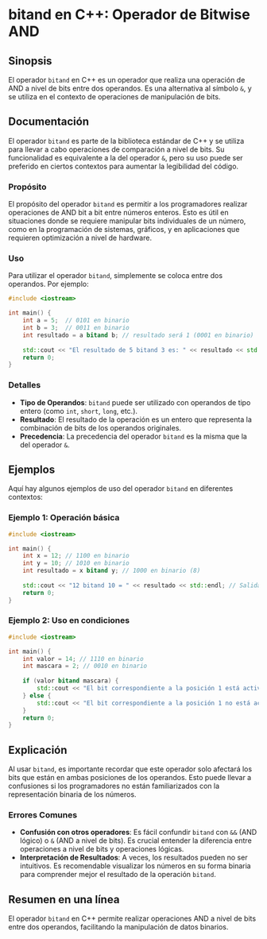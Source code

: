 <!--
Meta Description: # bitand en C++: Operador de Bitwise AND ## Sinopsis El operador `bitand` en C++ es un operador que realiza una operación de AND a nivel de bits entre...
Meta Keywords: bitand, operador, int, bits, resultado
-->

# bitand en C++: Operador de Bitwise AND

## Sinopsis
El operador `bitand` en C++ es un operador que realiza una operación de AND a nivel de bits entre dos operandos. Es una alternativa al símbolo `&`, y se utiliza en el contexto de operaciones de manipulación de bits.

## Documentación
El operador `bitand` es parte de la biblioteca estándar de C++ y se utiliza para llevar a cabo operaciones de comparación a nivel de bits. Su funcionalidad es equivalente a la del operador `&`, pero su uso puede ser preferido en ciertos contextos para aumentar la legibilidad del código.

### Propósito
El propósito del operador `bitand` es permitir a los programadores realizar operaciones de AND bit a bit entre números enteros. Esto es útil en situaciones donde se requiere manipular bits individuales de un número, como en la programación de sistemas, gráficos, y en aplicaciones que requieren optimización a nivel de hardware.

### Uso
Para utilizar el operador `bitand`, simplemente se coloca entre dos operandos. Por ejemplo:

```cpp
#include <iostream>

int main() {
    int a = 5;  // 0101 en binario
    int b = 3;  // 0011 en binario
    int resultado = a bitand b; // resultado será 1 (0001 en binario)
    
    std::cout << "El resultado de 5 bitand 3 es: " << resultado << std::endl;
    return 0;
}
```

### Detalles
- **Tipo de Operandos**: `bitand` puede ser utilizado con operandos de tipo entero (como `int`, `short`, `long`, etc.).
- **Resultado**: El resultado de la operación es un entero que representa la combinación de bits de los operandos originales.
- **Precedencia**: La precedencia del operador `bitand` es la misma que la del operador `&`.

## Ejemplos
Aquí hay algunos ejemplos de uso del operador `bitand` en diferentes contextos:

### Ejemplo 1: Operación básica
```cpp
#include <iostream>

int main() {
    int x = 12; // 1100 en binario
    int y = 10; // 1010 en binario
    int resultado = x bitand y; // 1000 en binario (8)
    
    std::cout << "12 bitand 10 = " << resultado << std::endl; // Salida: 8
    return 0;
}
```

### Ejemplo 2: Uso en condiciones
```cpp
#include <iostream>

int main() {
    int valor = 14; // 1110 en binario
    int mascara = 2; // 0010 en binario
    
    if (valor bitand mascara) {
        std::cout << "El bit correspondiente a la posición 1 está activo." << std::endl;
    } else {
        std::cout << "El bit correspondiente a la posición 1 no está activo." << std::endl;
    }
    return 0;
}
```

## Explicación
Al usar `bitand`, es importante recordar que este operador solo afectará los bits que están en ambas posiciones de los operandos. Esto puede llevar a confusiones si los programadores no están familiarizados con la representación binaria de los números.

### Errores Comunes
- **Confusión con otros operadores**: Es fácil confundir `bitand` con `&&` (AND lógico) o `&` (AND a nivel de bits). Es crucial entender la diferencia entre operaciones a nivel de bits y operaciones lógicas.
- **Interpretación de Resultados**: A veces, los resultados pueden no ser intuitivos. Es recomendable visualizar los números en su forma binaria para comprender mejor el resultado de la operación `bitand`.

## Resumen en una línea
El operador `bitand` en C++ permite realizar operaciones AND a nivel de bits entre dos operandos, facilitando la manipulación de datos binarios.